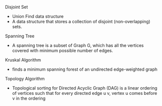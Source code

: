 Disjoint Set
- Union Find data structure
- A data structure that stores a collection of disjoint (non-overlapping) sets.

Spanning Tree
- A spanning tree is a subset of Graph G, which has all the vertices covered with minimum possible number of edges. 

Kruskal Algorithm
- finds a minimum spanning forest of an undirected edge-weighted graph

Topology Algorithm
- Topological sorting for Directed Acyclic Graph (DAG) is a linear ordering of vertices such that for every directed edge u v, vertex u comes before v in the ordering
